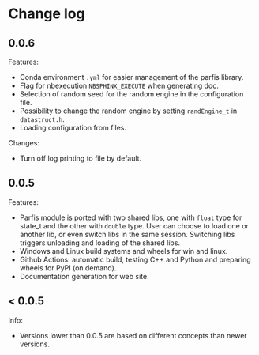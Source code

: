 # Change log

## 0.0.6

Features:

  - Conda environment `.yml` for easier management of the parfis library.
  - Flag for nbexecution `NBSPHINX_EXECUTE` when generating doc.
  - Selection of random seed for the random engine in the configuration file.
  - Possibility to change the random engine by setting `randEngine_t` in `datastruct.h`.
  - Loading configuration from files.

Changes:
  - Turn off log printing to file by default.

## 0.0.5

Features:

  - Parfis module is ported with two shared libs, one with `float` type for state_t and the other
    with `double` type. User can choose to load one or another lib, or even switch libs in the 
    same session. Switching libs triggers unloading and loading of the shared libs.
  - Windows and Linux build systems and wheels for win and linux.
  - Github Actions: automatic build, testing C++ and Python and preparing wheels for PyPI (on demand).
  - Documentation generation for web site.

## < 0.0.5

Info:

  - Versions lower than 0.0.5 are based on different concepts than newer versions.